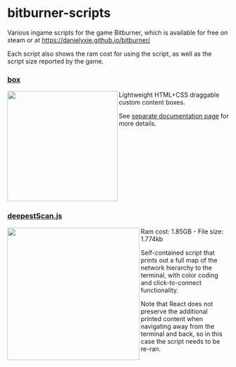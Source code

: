 # bitburner-scripts
Various ingame scripts for the game Bitburner, which is available for free on steam or at https://danielyxie.github.io/bitburner/

Each script also shows the ram cost for using the script, as well as the script size reported by the game.

### [box](https://github.com/Snarling/bitburner-scripts/tree/main/box)
<img src=https://user-images.githubusercontent.com/84951833/150685207-26819230-348d-40ce-aeb6-3d987b8a94d2.png width=250px align=left>Lightweight HTML+CSS draggable custom content boxes. 

See [separate documentation page](box/README.md) for more details.<br clear=both> 
### [deepestScan.js](https://github.com/Snarling/bitburner-scripts/blob/main/deepestScan.js)
<img src=https://user-images.githubusercontent.com/84951833/150685593-772866e3-8386-4f0e-a5bb-5a78ebf36a76.png height=300px align=left>Ram cost: 1.85GB - File size: 1.774kb
 
Self-contained script that prints out a full map of the network hierarchy to the terminal, with color coding and click-to-connect functionality.

Note that React does not preserve the additional printed content when navigating away from the terminal and back, so in this case the script needs to be re-ran.<br clear=both>
